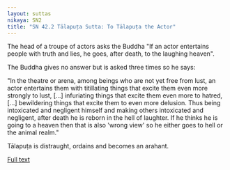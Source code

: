 ```yaml
---
layout: suttas
nikaya: SN2
title: "SN 42.2 Tālapuṭa Sutta: To Tālapuṭa the Actor"
---
```


The head of a troupe of actors asks the Buddha "If an actor entertains people with truth and lies, he goes, after death, to the laughing heaven".  


The Buddha gives no answer but is asked three times so he says:  

"In the theatre or arena, among beings who are not yet free from lust, an actor entertains them with titillating things that excite them even more strongly to lust, [...] infuriating things that excite them even more to hatred, [...] bewildering things that excite them to even more delusion. Thus being intoxicated and negligent himself and making others intoxicated and negligent, after death he is reborn in the hell of laughter. If he thinks he is going to a heaven then that is also 'wrong view' so he either goes to hell or the animal realm."  


Tālapuṭa is distraught, ordains and becomes an arahant.


[Full text](https://www.dhammatalks.org/suttas/SN/SN42_2.html)
